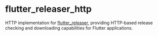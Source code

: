 # flutter_releaser_http

HTTP implementation for [flutter_releaser](https://github.com/Infumia/flutter_releaser/), providing HTTP-based release checking and downloading capabilities for Flutter applications.
